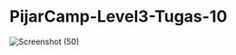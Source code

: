 # PijarCamp-Level3-Tugas-10
![Screenshot (50)](https://user-images.githubusercontent.com/76800283/173992097-49bc875e-5f66-40cb-b847-96553088b19a.png)
